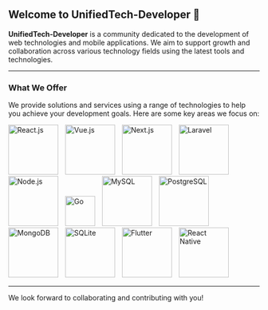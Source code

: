 ## Welcome to UnifiedTech-Developer 👋

**UnifiedTech-Developer** is a community dedicated to the development of web technologies and mobile applications. We aim to support growth and collaboration across various technology fields using the latest tools and technologies.

---

### What We Offer

We provide solutions and services using a range of technologies to help you achieve your development goals. Here are some key areas we focus on:

<div>
  <img src="https://img.shields.io/badge/-React.js-61DAFB?logo=react&logoColor=white" alt="React.js" width="100" style="margin-right: 10px;"/>
  <img src="https://img.shields.io/badge/-Vue.js-4FC08D?logo=vue.js&logoColor=white" alt="Vue.js" width="100" style="margin-right: 10px;"/>
  <img src="https://img.shields.io/badge/-Next.js-000000?logo=next.js&logoColor=white" alt="Next.js" width="100" style="margin-right: 10px;"/>
  <img src="https://img.shields.io/badge/-Laravel-EF4135?logo=laravel&logoColor=white" alt="Laravel" width="100" style="margin-right: 10px;"/>
  <img src="https://img.shields.io/badge/-Node.js-339933?logo=node.js&logoColor=white" alt="Node.js" width="100" style="margin-right: 10px;"/>
  <img src="https://img.shields.io/badge/-Go-00ADD8?logo=go&logoColor=white" alt="Go" width="60" style="margin-right: 10px;"/>
  <img src="https://img.shields.io/badge/-MySQL-4479A1?logo=mysql&logoColor=white" alt="MySQL" width="100" style="margin-right: 10px;"/>
  <img src="https://img.shields.io/badge/-PostgreSQL-4169E1?logo=postgresql&logoColor=white" alt="PostgreSQL" width="100" style="margin-right: 10px;"/>
  <img src="https://img.shields.io/badge/-MongoDB-47A248?logo=mongodb&logoColor=white" alt="MongoDB" width="100" style="margin-right: 10px;"/>
  <img src="https://img.shields.io/badge/-SQLite-003B57?logo=sqlite&logoColor=white" alt="SQLite" width="100" style="margin-right: 10px;"/>
  <img src="https://img.shields.io/badge/-Flutter-02569B?logo=flutter&logoColor=white" alt="Flutter" width="100" style="margin-right: 10px;"/>
  <img src="https://img.shields.io/badge/-React%20Native-20232A?logo=react&logoColor=61DAFB" alt="React Native" width="100" style="margin-right: 10px;"/>
</div>

---

We look forward to collaborating and contributing with you!

